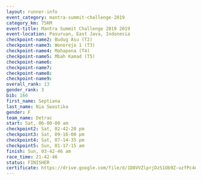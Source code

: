 ```yaml
---
layout: runner-info 
event_category: mantra-summit-challenge-2019 
category_km: 75KM 
event-title: Mantra Summit Challenge 2019 2019 
event-location: Pasuruan, East Java, Indonesia 
checkpoint-name2: Budug Asu (T2) 
checkpoint-name3: Wonorejo 1 (T3) 
checkpoint-name4: Mahapena (T4) 
checkpoint-name5: Mbah Kamad (T5) 
checkpoint-name6: 
checkpoint-name7: 
checkpoint-name8: 
checkpoint-name9: 
overall_rank: 13
gender_rank: 3
bib: 166
first_name: Septiana
last_name: Nia Swastika
gender: F
team_name: Detrac
start: Sat, 06-00-00 am
checkpoint2: Sat, 02-42-28 pm
checkpoint3: Sat, 09-16-00 pm
checkpoint4: Sat, 07-14-35 pm
checkpoint5: Sun, 01-17-15 am
finish: Sun, 03-42-46 am
race_time: 21-42-46
status: FINISHER
certificate: https://drive.google.com/file/d/1D8VVZlprjDzS1Ob9Z-uzfPc4noKq2Fp0/view?usp=sharing
---
```

